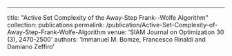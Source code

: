 ---
title: "Active Set Complexity of the Away-Step Frank--Wolfe Algorithm"
collection: publications
permalink: /publication/Active-Set-Complexity-of-Away-Step-Frank-Wolfe-Algorithm
venue: 'SIAM Journal on Optimization 30 (3), 2470-2500'
authors: 'Immanuel M. Bomze, Francesco Rinaldi and Damiano Zeffiro'
